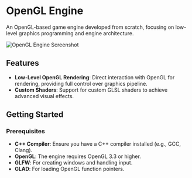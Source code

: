 # OpenGL Engine

An OpenGL-based game engine developed from scratch, focusing on low-level graphics programming and engine architecture.

![OpenGL Engine Screenshot](https://github.com/TheLazarus/opengl-engine/raw/main/assets/screenshot.png)

## Features

- **Low-Level OpenGL Rendering**: Direct interaction with OpenGL for rendering, providing full control over graphics pipeline.
- **Custom Shaders**: Support for custom GLSL shaders to achieve advanced visual effects.

## Getting Started

### Prerequisites

- **C++ Compiler**: Ensure you have a C++ compiler installed (e.g., GCC, Clang).
- **OpenGL**: The engine requires OpenGL 3.3 or higher.
- **GLFW**: For creating windows and handling input.
- **GLAD**: For loading OpenGL function pointers.

